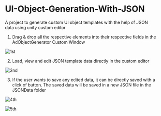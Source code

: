 # UI-Object-Generation-With-JSON
 A project to generate custom UI object templates with the help of JSON data using unity custom editor

 1) Drag & drop all the respective elements into their respective fields in the AdObjectGenerator Custom Window
    
![1st](https://github.com/AbhiMGame/UI-Object-Template-Generation-With-JSON-Format/assets/99332106/5b7558aa-03ff-41b7-8d54-27e2d5014962)

2) Load, view and edit JSON template data directly in the custom editor 
    
![2nd](https://github.com/AbhiMGame/UI-Object-Template-Generation-With-JSON-Format/assets/99332106/1e95a0af-e870-470f-ba68-30005ac3fe0f)

3) If the user wants to save any edited data, it can be directly saved with a click of button.
The saved data will be saved in a new JSON file in the JSONData folder

![4th](https://github.com/AbhiMGame/UI-Object-Template-Generation-With-JSON-Format/assets/99332106/5fc94e24-9a71-464a-9092-31587b48242b)

![5th](https://github.com/AbhiMGame/UI-Object-Template-Generation-With-JSON-Format/assets/99332106/f750c5cc-3848-49d0-b5fb-a1fb8c5d5323)

